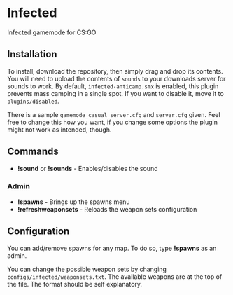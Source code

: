 # Infected
Infected gamemode for CS:GO

## Installation

To install, download the repository, then simply drag and drop its contents. You will need to upload the contents of `sounds` to your downloads server for sounds to work. By default, `infected-anticamp.smx` is enabled, this plugin prevents mass camping in a single spot. If you want to disable it, move it to `plugins/disabled`.

There is a sample `gamemode_casual_server.cfg` and `server.cfg` given. Feel free to change this how you want, if you change some options the plugin might not work as intended, though.

## Commands

- **!sound** or **!sounds** - Enables/disables the sound

### Admin

- **!spawns** - Brings up the spawns menu
- **!refreshweaponsets** - Reloads the weapon sets configuration

## Configuration

You can add/remove spawns for any map. To do so, type **!spawns** as an admin.

You can change the possible weapon sets by changing `configs/infected/weaponsets.txt`. The available weapons are at the top of the file. The format should be self explanatory.
